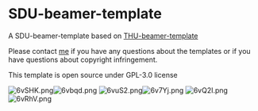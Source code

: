 # SDU-beamer-template
A SDU-beamer-template based on [THU-beamer-template](https://github.com/FangWHao/THU-beamer-template)

Please contact [me](2861126078@qq.com) if you have any questions about the templates or if you have questions about copyright infringement.

This template is open source under GPL-3.0 license

![6vSHK.png](https://i.imgs.ovh/2023/12/19/6vSHK.png)![6vbqd.png](https://i.imgs.ovh/2023/12/19/6vbqd.png)
![6vuS2.png](https://i.imgs.ovh/2023/12/19/6vuS2.png)![6v7Yj.png](https://i.imgs.ovh/2023/12/19/6v7Yj.png)
![6vQ2I.png](https://i.imgs.ovh/2023/12/19/6vQ2I.png)![6vRhV.png](https://i.imgs.ovh/2023/12/19/6vRhV.png)
